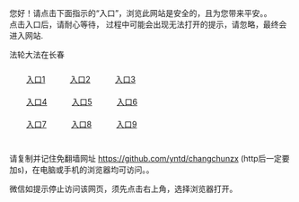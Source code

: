您好！请点击下面指示的“入口”，浏览此网站是安全的，且为您带来平安。。 <br/>
点击入口后，请耐心等待， 过程中可能会出现无法打开的提示，请忽略，最终会进入网站. </br>

法轮大法在长春<br/>
<div style="padding:10px"><a style="margin:20px" target="_blank" href="https://d3mdj3lffu6mfa.cloudfront.net/2Qpsp?xqndfx" id="ccLink1" rel="nofollow">入口1</a> <a target="_blank" style="margin:20px" href="https://d1hd1za1vfew14.cloudfront.net/2Qpsp?jvqtkni" id="ccLink2" rel="nofollow">入口2</a> <a style="margin:20px" target="_blank" href="https://d38utm6g4goxqz.cloudfront.net/2Qpsp?sdigod" id="ccLink3" rel="nofollow">入口3</a></div>

<div style="padding:10px" ><a style="margin:20px" target="_blank" href="https://d3mdj3lffu6mfa.cloudfront.net/2Qpsp?xqndfx" id="ccLink4" rel="nofollow">入口4</a> <a style="margin:20px" href="https://d1hd1za1vfew14.cloudfront.net/2Qpsp?jvqtkni" target="_blank" id="ccLink5" rel="nofollow">入口5</a> <a style="margin:20px" href="https://d38utm6g4goxqz.cloudfront.net/2Qpsp?sdigod" target="_blank" id="ccLink6" rel="nofollow">入口6</a></div>

<div style="padding:10px"><a style="margin:20px" target="_blank" href="https://d3mdj3lffu6mfa.cloudfront.net/2Qpsp?xqndfx" id="ccLink7" rel="nofollow">入口7</a> <a style="margin:20px" href="https://d1hd1za1vfew14.cloudfront.net/2Qpsp?jvqtkni" target="_blank" id="ccLink8" rel="nofollow">入口8</a> <a style="margin:20px" target="_blank" href="https://d38utm6g4goxqz.cloudfront.net/2Qpsp?sdigod" id="ccLink9" rel="nofollow">入口9</a></div>

<br/>



请复制并记住免翻墙网址 https://github.com/yntd/changchunzx (http后一定要加s)，在电脑或手机的浏览器均可访问。。<br/>

微信如提示停止访问该网页，须先点击右上角，选择浏览器打开。
